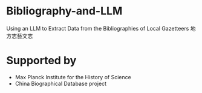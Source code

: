 # Bibliography-and-LLM
Using an LLM to Extract Data from the Bibliographies of Local Gazetteers 地方志藝文志

# Supported by
- Max Planck Institute for the History of Science
- China Biographical Database project